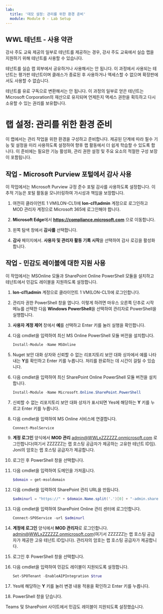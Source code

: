 ```yaml
---
lab:
  title: '데모 설정: 관리를 위한 환경 준비'
  module: Module 0 - Lab Setup
---
```


## WWL 테넌트 - 사용 약관

강사 주도 교육 제공의 일부로 테넌트를 제공하는 경우, 강사 주도 교육에서 실습 랩을 지원하기 위해 테넌트를 사용할 수 있습니다.

테넌트를 실습 랩 외부에서 공유하거나 사용해서는 안 됩니다. 이 과정에서 사용되는 테넌트는 평가판 테넌트이며 클래스가 종료된 후 사용하거나 액세스할 수 없으며 확장판에서도 사용할 수 없습니다.

테넌트를 유료 구독으로 변환해서는 안 됩니다. 이 과정의 일부로 얻은 테넌트는 Microsoft Corporation의 재산으로 유지되며 언제든지 액세스 권한을 획득하고 다시 소유할 수 있는 권리를 보유합니다.

# 랩 설정: 관리를 위한 환경 준비

이 랩에서는 관리 작업을 위한 환경을 구성하고 준비합니다. 제공된 단계에 따라 필수 기능 및 설정을 미리 사용하도록 설정하여 향후 랩 활동에서 더 쉽게 학습할 수 있도록 합니다. 이 준비에는 필요한 기능 활성화, 관리 권한 설정 및 주요 요소의 적절한 구성 보장이 포함됩니다.

## 작업 - Microsoft Purview 포털에서 감사 사용

이 작업에서는 Microsoft Purview 규정 준수 포털 감사를 사용하도록 설정합니다. 이 추적 기능은 포털 활동을 모니터링하여 가시성과 책임을 보장합니다.

1. 여전히 클라이언트 1 VM(LON-CL1)에 **lon-cl1\admin** 계정으로 로그인하고 MOD 관리자 계정으로 Microsoft 365에 로그인해야 합니다.

1. **Microsoft Edge**에서 **https://compliance.microsoft.com** 으로 이동합니다.

1. 왼쪽 탐색 창에서 **감사를** 선택합니다.

1. **감사** 페이지에서. **사용자 및 관리자 활동 기록 시작**을 선택하여 감사 로깅을 활성화합니다.

## 작업 - 민감도 레이블에 대한 지원 사용

이 작업에서는 MSOnline 모듈과 SharePoint Online PowerShell 모듈을 설치하고 테넌트에서 민감도 레이블을 지원하도록 설정합니다.

1. **lon-cl1\admin** 계정으로 클라이언트 1 VM(LON-CL1)에 로그인합니다.

1. 관리자 권한 PowerShell 창을 엽니다. 이렇게 하려면 마우스 오른쪽 단추로 시작 메뉴를 선택한 다음 **Windows PowerShell**을 선택하여 관리자로 PowerShell을 실행합니다.

1. **사용자 계정 제어** 창에서 **예**를 선택하고 Enter 키를 눌러 실행을 확인합니다.

1. 다음 cmdlet을 입력하여 최신 MS Online PowerShell 모듈 버전을 설치합니다.

   ```powershell
   Install-Module -Name MSOnline
   ```

1. Nuget 보안 대화 상자와 신뢰할 수 없는 리포지토리 보안 대화 상자에서 예를 나타내는 **Y**를 확인하고 Enter 키를 누릅니다.  처리를 완료하는 데 시간이 걸릴 수 있습니다.

1. 다음 cmdlet을 입력하여 최신 SharePoint Online PowerShell 모듈 버전을 설치합니다.

    ```powershell
    Install-Module -Name Microsoft.Online.SharePoint.PowerShell
    ```

1. 신뢰할 수 없는 리포지토리 보안 대화 상자가 표시되면 Yes에 해당하는 **Y** 키를 누르고 Enter 키를 누릅니다.

1. 다음 cmdlet을 입력하여 MS Online 서비스에 연결합니다.

    ```powershell
    Connect-MsolService
    ```

1. **계정 로그인** 양식에서 **MOD 관리** admin@WWLxZZZZZZ.onmicrosoft.com 로그인합니다(여기서 ZZZZZZ는 랩 호스팅 공급자가 제공하는 고유한 테넌트 ID임).  Joni의 암호는 랩 호스팅 공급자가 제공합니다.

1. 로그인 후 PowerShell 창을 선택합니다.

1. 다음 cmdlet을 입력하여 도메인을 가져옵니다.

    ```powershell
    $domain = get-msoldomain
    ```

1. 다음 cmdlet을 입력하여 SharePoint 관리 URL을 만듭니다.

    ```powershell
    $adminurl = "https://" + $domain.Name.split('.')[0] + "-admin.sharepoint.com"
    ```

1. 다음 cmdlet을 입력하여 SharePoint Online 관리 센터에 로그인합니다.

    ```powershell
    Connect-SPOService -url $adminurl
    ```

1. **계정에 로그인** 양식에서 **MOD 관리자**로 로그인합니다. admin@WWLxZZZZZZ.onmicrosoft.com(여기서 ZZZZZZ는 랩 호스팅 공급자가 제공한 고유 테넌트 ID입니다).  관리자의 암호는 랩 호스팅 공급자가 제공합니다.

1. 로그인 후 PowerShell 창을 선택합니다.

1. 다음 cmdlet을 입력하여 민감도 레이블이 지원되도록 설정합니다.

    ```powershell
    Set-SPOTenant -EnableAIPIntegration $true
    ```

1. Yes에 해당하는 **Y** 키를 눌러 변경 내용 적용을 확인하고 Enter 키를 누릅니다.

1. PowerShell 창을 닫습니다.

Teams 및 SharePoint 사이트에서 민감도 레이블이 지원되도록 설정했습니다.